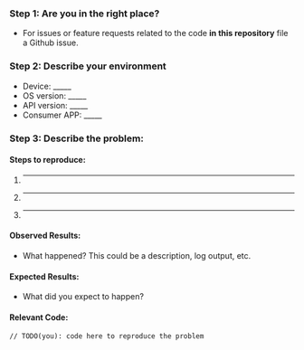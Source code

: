 ### Step 1: Are you in the right place?

  * For issues or feature requests related to the code **in this repository** file a Github issue.

### Step 2: Describe your environment

  * Device: _____
  * OS version: _____
  * API version: _____
  * Consumer APP: _____
  
### Step 3: Describe the problem:

#### Steps to reproduce:

  1. _____
  2. _____
  3. _____
  
#### Observed Results:

  * What happened?  This could be a description, log output, etc.
  
#### Expected Results:

  * What did you expect to happen?
  
#### Relevant Code:

  ```
  // TODO(you): code here to reproduce the problem
  ```
